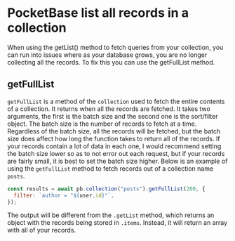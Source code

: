 # PocketBase list all records in a collection

When using the getList() method to fetch queries from your collection, you can run into issues where as your database grows, you are no longer collecting all the records. To fix this you can use the getFullList method.

## getFullList

`getFullList` is a method of the `collection` used to fetch the entire contents of a collection. It returns when all the records are fetched. It takes two arguments, the first is the batch size and the second one is the sort/filter object. The batch size is the number of records to fetch at a time. Regardless of the batch size, all the records will be fetched, but the batch size does affect how long the function takes to return all of the records. If your records contain a lot of data in each one, I would recommend setting the batch size lower so as to not error out each request, but if your records are fairly small, it is best to set the batch size higher. Below is an example of using the `getFullList` method to fetch records out of a collection name `posts`.

```javascript
const results = await pb.collection("posts").getFullList(200, {
  filter: `author = "${user.id}"`,
});
```

The output will be different from the `.getList` method, which returns an object with the records being stored in `.items`. Instead, it will return an array with all of your records.
